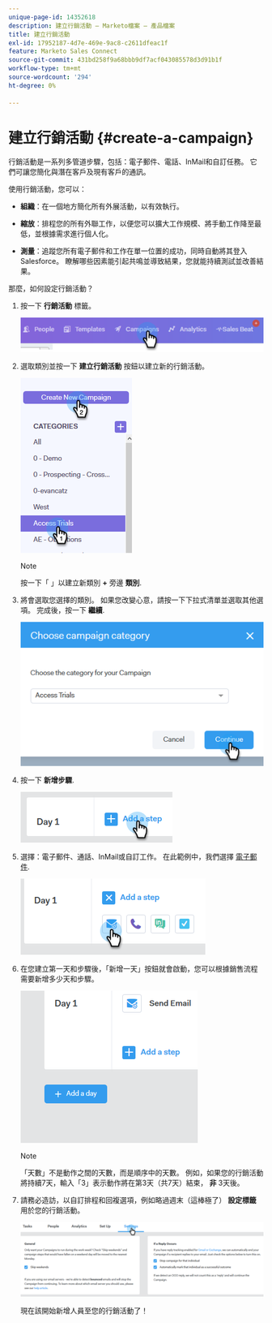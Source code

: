 ```yaml
---
unique-page-id: 14352618
description: 建立行銷活動 — Marketo檔案 — 產品檔案
title: 建立行銷活動
exl-id: 17952187-4d7e-469e-9ac8-c2611dfeac1f
feature: Marketo Sales Connect
source-git-commit: 431bd258f9a68bbb9df7acf043085578d3d91b1f
workflow-type: tm+mt
source-wordcount: '294'
ht-degree: 0%

---
```


# 建立行銷活動 {#create-a-campaign}

行銷活動是一系列多管道步驟，包括：電子郵件、電話、InMail和自訂任務。 它們可讓您簡化與潛在客戶及現有客戶的通訊。

使用行銷活動，您可以：

* **組織**：在一個地方簡化所有外展活動，以有效執行。

* **縮放**：排程您的所有外聯工作，以便您可以擴大工作規模、將手動工作降至最低，並根據需求進行個人化。
* **測量**：追蹤您所有電子郵件和工作在單一位置的成功，同時自動將其登入Salesforce。 瞭解哪些因素能引起共鳴並導致結果，您就能持續測試並改善結果。

那麼，如何設定行銷活動？

1. 按一下 **行銷活動** 標籤。

   ![](assets/one-1.png)

1. 選取類別並按一下 **建立行銷活動** 按鈕以建立新的行銷活動。

   ![](assets/two-1.png)

   >[!NOTE]
   >
   >按一下「 」以建立新類別 **+** 旁邊 **類別**.

1. 將會選取您選擇的類別。 如果您改變心意，請按一下下拉式清單並選取其他選項。 完成後，按一下 **繼續**.

   ![](assets/three-1.png)

1. 按一下 **新增步驟**.

   ![](assets/four-1.png)

1. 選擇：電子郵件、通話、InMail或自訂工作。 在此範例中，我們選擇 [電子郵件](/help/marketo/product-docs/marketo-sales-connect/campaigns/campaign-step-types.md#email).

   ![](assets/five-1.png)

1. 在您建立第一天和步驟後，「新增一天」按鈕就會啟動，您可以根據銷售流程需要新增多少天和步驟。

   ![](assets/six.png)

   >[!NOTE]
   >
   >「天數」不是動作之間的天數，而是順序中的天數。 例如，如果您的行銷活動將持續7天，輸入「3」表示動作將在第3天（共7天）結束， **非** 3天後。

1. 請務必造訪，以自訂排程和回複選項，例如略過週末（這棒極了） **設定標籤** 用於您的行銷活動。

   ![](assets/seven.png)

   現在該開始新增人員至您的行銷活動了！
